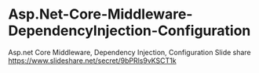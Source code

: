 # Asp.Net-Core-Middleware-DependencyInjection-Configuration
Asp.net Core Middleware, Dependency Injection, Configuration
Slide share https://www.slideshare.net/secret/9bPRls9vKSCT1k
